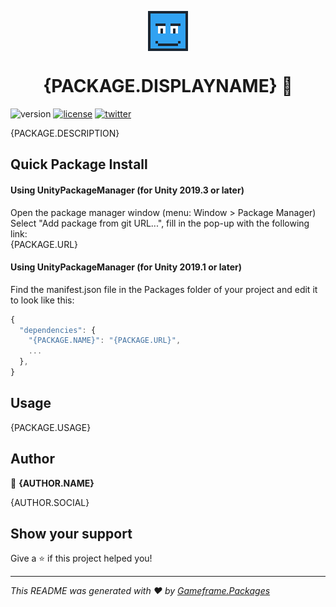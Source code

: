 <p align="center">
<img align="center" src="https://raw.githubusercontent.com/coryleach/UnityPackages/master/Documentation/GameframeFace.gif" />
</p>
<h1 align="center">{PACKAGE.DISPLAYNAME} 👋</h1>

<!-- BADGE-START -->
![version](https://img.shields.io/github/package-json/v/{GITHUB.USERNAME}/{PACKAGE.REPOSITORYNAME})
[![license](https://img.shields.io/github/license/{GITHUB.USERNAME}/{PACKAGE.REPOSITORYNAME})](https://github.com/{GITHUB.USERNAME}/{PACKAGE.REPOSITORYNAME}/blob/master/LICENSE)
[![twitter](https://img.shields.io/twitter/follow/{TWITTER.USERNAME}.svg?style=social)](https://twitter.com/{TWITTER.USERNAME})
<!-- BADGE-END -->

{PACKAGE.DESCRIPTION}

## Quick Package Install

#### Using UnityPackageManager (for Unity 2019.3 or later)
Open the package manager window (menu: Window > Package Manager)<br/>
Select "Add package from git URL...", fill in the pop-up with the following link:<br/>
{PACKAGE.URL}<br/>

#### Using UnityPackageManager (for Unity 2019.1 or later)

Find the manifest.json file in the Packages folder of your project and edit it to look like this:
```js
{
  "dependencies": {
    "{PACKAGE.NAME}": "{PACKAGE.URL}",
    ...
  },
}
```

<!-- DOC-START -->
<!-- 
Changes between 'DOC START' and 'DOC END' will not be modified by readme update scripts
-->

## Usage
{PACKAGE.USAGE}

<!-- DOC-END -->

## Author

👤 **{AUTHOR.NAME}**

{AUTHOR.SOCIAL}

## Show your support

Give a ⭐️ if this project helped you!

***
_This README was generated with ❤️ by [Gameframe.Packages](https://github.com/coryleach/unitypackages)_

